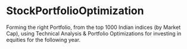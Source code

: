# StockPortfolioOptimization
Forming the right Portfolio, from the top 1000 Indian indices (by Market Cap), using Technical Analysis &amp; Portfolio Optimizations for investing in equities for the following year.
